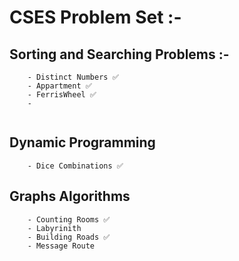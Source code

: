 # CSES Problem Set :-

## Sorting and Searching Problems :-
```
    - Distinct Numbers ✅
    - Appartment ✅
    - FerrisWheel ✅
    - 


```

## Dynamic Programming 
```
    - Dice Combinations ✅

```

## Graphs Algorithms 
```
    - Counting Rooms ✅
    - Labyrinith 
    - Building Roads ✅
    - Message Route 

```
